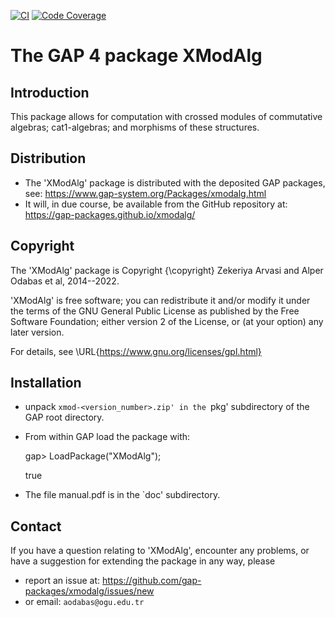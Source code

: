 [![CI](https://github.com/gap-packages/xmodalg/workflows/CI/badge.svg?branch=master)](https://github.com/gap-packages/xmodalg/actions?query=workflow%3ACI+branch%3Amaster)
[![Code Coverage](https://codecov.io/github/gap-packages/xmodalg/coverage.svg?branch=master&token=)](https://codecov.io/gh/gap-packages/xmodalg)

# The GAP 4 package XModAlg  

## Introduction 

This package allows for computation with crossed modules of commutative algebras; cat1-algebras; and morphisms of these structures.

## Distribution

 * The 'XModAlg' package is distributed with the deposited GAP packages, see: 
     <https://www.gap-system.org/Packages/xmodalg.html>
 * It will, in due course, be available from the GitHub repository at:
     <https://gap-packages.github.io/xmodalg/> 

## Copyright

The 'XModAlg' package is Copyright {\copyright} Zekeriya Arvasi and Alper Odabas et al, 2014--2022. 

'XModAlg' is free software; you can redistribute it and/or modify
it under the terms of the GNU General Public License as published by
the Free Software Foundation; either version 2 of the License, or
(at your option) any later version. 

For details, see \URL{https://www.gnu.org/licenses/gpl.html}

## Installation

 * unpack `xmod-<version_number>.zip' in the `pkg' subdirectory of the GAP root directory.
 * From within GAP load the package with:

    gap> LoadPackage("XModAlg");

    true
 
 * The file manual.pdf is in the `doc' subdirectory.

## Contact

If you have a question relating to 'XModAlg', encounter any problems, or have a suggestion for extending the package in any way, please 
 * report an issue at: <https://github.com/gap-packages/xmodalg/issues/new>  
 * or email: `aodabas@ogu.edu.tr`

